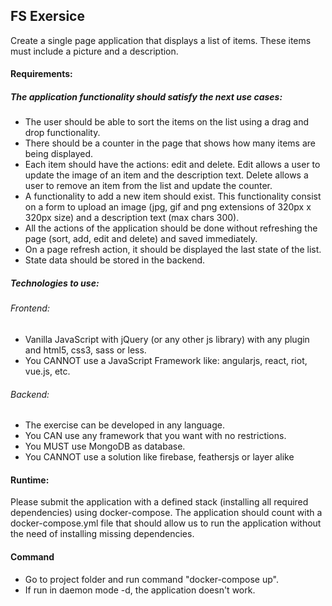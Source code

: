 ## FS Exersice
Create a single page application that displays a list of items. These items must include a picture and a description.

#### Requirements:
##### The application functionality should satisfy the next use cases:
- The user should be able to sort the items on the list using a drag and drop functionality.
- There should be a counter in the page that shows how many items are being displayed.
- Each item should have the actions: edit and delete. Edit allows a user to update the image of an item and the description text. Delete allows a user to remove an item from the list and update the counter.
- A functionality to add a new item should exist. This functionality consist on a form to upload an image (jpg, gif and png extensions of 320px x 320px size) and a description text (max chars 300).
- All the actions of the application should be done without refreshing the page (sort, add, edit and delete) and saved immediately.
- On a page refresh action, it should be displayed the last state of the list.
- State data should be stored in the backend.

##### Technologies to use:
###### Frontend: 
- Vanilla JavaScript with jQuery (or any other js library) with any plugin and html5, css3, sass or less.
- You CANNOT use a JavaScript Framework like: angularjs, react, riot, vue.js, etc.
###### Backend:
- The exercise can be developed in any language.
- You CAN use any framework that you want with no restrictions.
- You MUST use MongoDB as database.
- You CANNOT use a solution like firebase, feathersjs or layer alike

#### Runtime:
Please submit the application with a defined stack (installing all required dependencies) using docker-compose. The application should count with a docker-compose.yml file that should allow us to run the application without the need of installing missing dependencies.

#### Command
- Go to project folder and run command "docker-compose up".
- If run in daemon mode -d, the application doesn't work.

